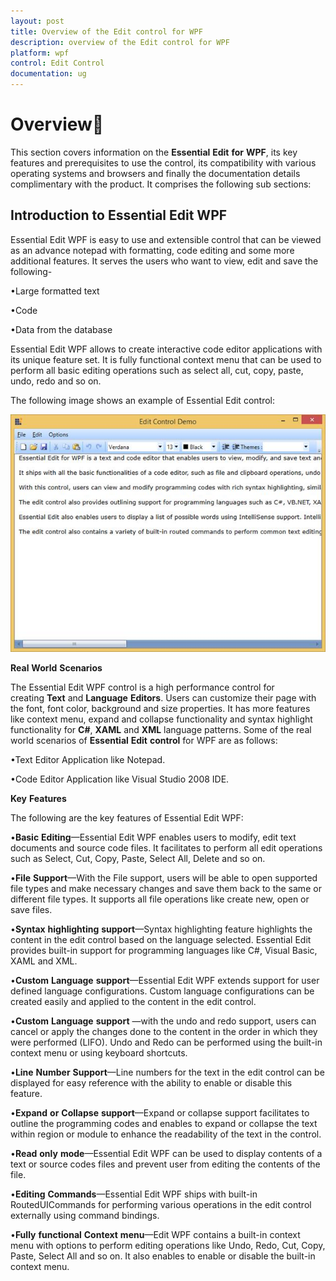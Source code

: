 ```yaml
---
layout: post
title: Overview of the Edit control for WPF
description: overview of the Edit control for WPF
platform: wpf
control: Edit Control
documentation: ug
---
```


# Overview

This section covers information on the **Essential** **Edit** **for** **WPF**, its key features and prerequisites to use the control, its compatibility with various operating systems and browsers and finally the documentation details complimentary with the product. It comprises the following sub sections:

## Introduction to Essential Edit WPF


Essential Edit WPF is easy to use and extensible control that can be viewed as an advance notepad with formatting, code editing and some more additional features. It serves the users who want to view, edit and save the following-

•Large formatted text

•Code

•Data from the database

Essential Edit WPF allows to create interactive code editor applications with its unique feature set. It is fully functional context menu that can be used to perform all basic editing operations such as select all, cut, copy, paste, undo, redo and so on.

The following image shows an example of Essential Edit control:

![](Overview_images/Overview_img1.jpeg)


**Real** **World** **Scenarios**


The Essential Edit WPF control is a high performance control for creating **Text** and **Language** **Editors**. Users can customize their page with the font, font color, background and size properties. It has more features like context menu, expand and collapse functionality and syntax highlight functionality for **C#**, **XAML** and **XML** language patterns. Some of the real world scenarios of **Essential** **Edit** **control** for WPF are as follows:

•Text Editor Application like Notepad.

•Code Editor Application like Visual Studio 2008 IDE.



**Key** **Features**

The following are the key features of Essential Edit WPF:

•**Basic** **Editing**—Essential Edit WPF enables users to modify, edit text documents and source code files. It facilitates to perform all edit operations such as Select, Cut, Copy, Paste, Select All, Delete and so on.

•**File** **Support**—With the File support, users will be able to open supported file types and make necessary changes and save them back to the same or different file types. It supports all file operations like create new, open or save files.

•**Syntax** **highlighting** **support**—Syntax highlighting feature highlights the content in the edit control based on the language selected. Essential Edit provides built-in support for programming languages like C#, Visual Basic, XAML and XML.

•**Custom** **Language** **support**—Essential Edit WPF extends support for user defined language configurations. Custom language configurations can be created easily and applied to the content in the edit control.

•**Custom** **Language** **support** —with the undo and redo support, users can cancel or apply the changes done to the content in the order in which they were performed (LIFO). Undo and Redo can be performed using the built-in context menu or using keyboard shortcuts.

•**Line** **Number** **Support**—Line numbers for the text in the edit control can be displayed for easy reference with the ability to enable or disable this feature.

•**Expand** **or** **Collapse** **support**—Expand or collapse support facilitates to outline the programming codes and enables to expand or collapse the text within region or module to enhance the readability of the text in the control.

•**Read** **only** **mode**—Essential Edit WPF can be used to display contents of a text or source codes files and prevent user from editing the contents of the file.

•**Editing** **Commands**—Essential Edit WPF ships with built-in RoutedUICommands for performing various operations in the edit control externally using command bindings.

•**Fully** **functional** **Context** **menu**—Edit WPF contains a built-in context menu with options to perform editing operations like Undo, Redo, Cut, Copy, Paste, Select All and so on. It also enables to enable or disable the built-in context menu.



